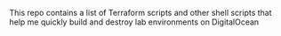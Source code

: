 This repo contains a list of Terraform scripts and other shell scripts that help me quickly build and destroy lab environments on DigitalOcean
